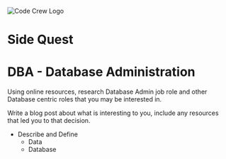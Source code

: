 ![Code Crew Logo](/Imgs/codecrewlogo.png  "image_tooltip")
# Side Quest

# DBA - Database Administration

Using online resources, research Database Admin job role and other Database centric roles that you may be interested in.

Write a blog post about what is interesting to you, include any resources that led you to that decision.

- Describe and Define
  - Data
  - Database

